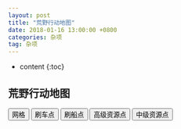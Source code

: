 ```yaml
---
layout: post
title: "荒野行动地图"
date: 2018-01-16 13:00:00 +0800 
categories: 杂项
tag: 杂项
---
```

* content
{:toc}


## 荒野行动地图

<!-- more -->

<style>
    .hyxdmap{
        position: absolute;
    }
    .hyxdimg{
        position: absolute;
    }
</style>
<script src="https://cdn.jsdelivr.net/npm/vue"></script>
<div id="hyxdapp">
    <div class="btn-group">
        <button v-on:click="isGridShow=!isGridShow" v-bind:style="{backgroundColor:isGridShow?'#ccc':'inherit'}">网格</button>
        <button v-on:click="isCarShow=!isCarShow" v-bind:style="{backgroundColor:isCarShow?'#ccc':'inherit'}">刷车点</button>
        <button v-on:click="isShipShow=!isShipShow" v-bind:style="{backgroundColor:isShipShow?'#ccc':'inherit'}">刷船点</button>
        <button v-on:click="isR1Show=!isR1Show" v-bind:style="{backgroundColor:isR1Show?'#ccc':'inherit'}">高级资源点</button>
        <button v-on:click="isR2Show=!isR2Show" v-bind:style="{backgroundColor:isR2Show?'#ccc':'inherit'}">中级资源点</button>
    </div>
    <div class="hyxdmap">
        <img class="hyxdimg" src="http://ovwg0zvng.bkt.clouddn.com/map.jpg" alt="地图">
        <img class="hyxdimg" src="http://ovwg0zvng.bkt.clouddn.com/grid.png" alt="网格" v-bind:style="{display:isGridShow?'block':'none'}">
        <img class="hyxdimg" src="http://ovwg0zvng.bkt.clouddn.com/hy/vehicles.png" alt="刷车点" v-bind:style="{display:isCarShow?'block':'none'}">
        <img class="hyxdimg" src="http://ovwg0zvng.bkt.clouddn.com/hy/ships.png" alt="刷船点" v-bind:style="{display:isShipShow?'block':'none'}">
        <img class="hyxdimg" src="http://ovwg0zvng.bkt.clouddn.com/r1.png" alt="高级资源点" v-bind:style="{display:isR1Show?'block':'none'}">
        <img class="hyxdimg" src="http://ovwg0zvng.bkt.clouddn.com/hy/r2.png" alt="中级资源点" v-bind:style="{display:isR2Show?'block':'none'}">
    </div>
</div>
<script>
    let app=new Vue({
        el:'#hyxdapp',
        data:{
            isGridShow:true,
            isCarShow:true,
            isShipShow:true,
            isR1Show:true,
            isR2Show:true
        }
    });
</script>

